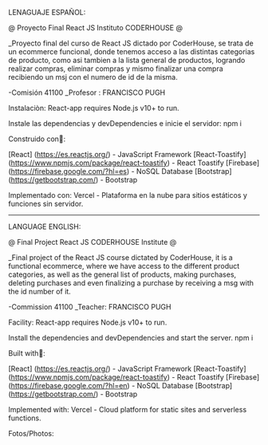  LENAGUAJE ESPAÑOL:

 @ Proyecto Final React JS  Instituto CODERHOUSE @

_Proyecto final del curso de React JS dictado por CoderHouse, se trata de un ecommerce funcional, donde tenemos acceso a las distintas categorias de producto, como asi tambien a la lista general de productos, logrando realizar compras, eliminar compras y mismo finalizar una compra recibiendo un msj con el numero de id de la misma.

-Comisión 41100
_Profesor : FRANCISCO PUGH

Instalaciòn:
React-app requires Node.js v10+ to run.

Instale las dependencias y devDependencies e inicie el servidor:
npm i

Construido con👷:

[React] (https://es.reactjs.org/) - JavaScript Framework
[React-Toastify] (https://www.npmjs.com/package/react-toastify) - React Toastify
[Firebase] (https://firebase.google.com/?hl=es) - NoSQL Database
[Bootstrap] (https://getbootstrap.com/) - Bootstrap

Implementado con:
Vercel - Plataforma en la nube para sitios estáticos y funciones sin servidor.

------------------------

LANGUAGE ENGLISH:

@ Final Project React JS CODERHOUSE Institute @

_Final project of the React JS course dictated by CoderHouse, it is a functional ecommerce, where we have access to the different product categories, as well as the general list of products, making purchases, deleting purchases and even finalizing a purchase by receiving a msg with the id number of it.

-Commission 41100
_Teacher: FRANCISCO PUGH

Facility:
React-app requires Node.js v10+ to run.

Install the dependencies and devDependencies and start the server.
npm i

Built with👷:

[React] (https://es.reactjs.org/) - JavaScript Framework
[React-Toastify] (https://www.npmjs.com/package/react-toastify) - React Toastify
[Firebase] (https://firebase.google.com/?hl=en) - NoSQL Database
[Bootstrap] (https://getbootstrap.com/) - Bootstrap

Implemented with:
Vercel - Cloud platform for static sites and serverless functions.

Fotos/Photos:




